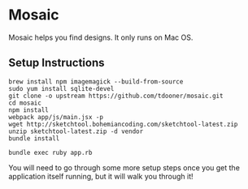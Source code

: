 Mosaic
=================================================================

Mosaic helps you find designs. It only runs on Mac OS.

## Setup Instructions

```
brew install npm imagemagick --build-from-source
sudo yum install sqlite-devel
git clone -o upstream https://github.com/tdooner/mosaic.git
cd mosaic
npm install
webpack app/js/main.jsx -p
wget http://sketchtool.bohemiancoding.com/sketchtool-latest.zip
unzip sketchtool-latest.zip -d vendor
bundle install

bundle exec ruby app.rb
```

You will need to go through some more setup steps once you get the application
itself running, but it will walk you through it!
